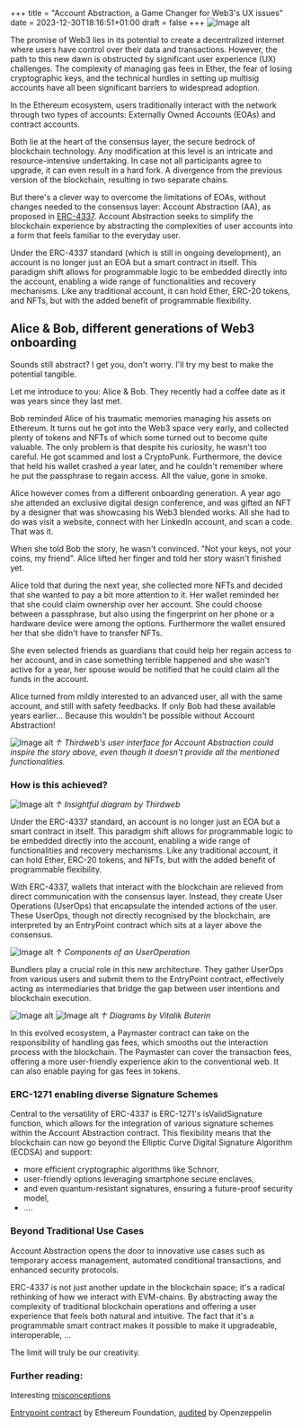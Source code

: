 +++
title = "Account Abstraction, a Game Changer for Web3's UX issues"
date = 2023-12-30T18:16:51+01:00
draft = false
+++
![Image alt](main.png)

The promise of Web3 lies in its potential to create a decentralized internet where users have control over their data and transactions. However, the path to this new dawn is obstructed by significant user experience (UX) challenges. The complexity of managing gas fees in Ether, the fear of losing cryptographic keys, and the technical hurdles in setting up multisig accounts have all been significant barriers to widespread adoption.

In the Ethereum ecosystem, users traditionally interact with the network through two types of accounts: Externally Owned Accounts (EOAs) and contract accounts.

Both lie at the heart of the  consensus layer, the secure bedrock of blockchain technology. Any modification at this level is an intricate and resource-intensive undertaking. In case not all participants agree to upgrade, it can even result in a hard fork. A divergence from the previous version of the blockchain, resulting in two separate chains.

But there's a clever way to overcome the limitations of EOAs, without changes needed to the consensus layer:  Account Abstraction (AA), as proposed in  [ERC-4337](https://eips.ethereum.org/EIPS/eip-4337). Account Abstraction seeks to simplify the blockchain experience by abstracting the complexities of user accounts into a form that feels familiar to the everyday user.

Under the ERC-4337 standard (which is still in ongoing development), an account is no longer just an EOA but a  smart contract  in itself. This paradigm shift allows for programmable logic to be embedded directly into the account, enabling a wide range of functionalities and recovery mechanisms. Like any traditional account, it can hold Ether, ERC-20 tokens, and NFTs, but with the added benefit of programmable flexibility.

Alice & Bob, different generations of Web3 onboarding
-----------------------------------------------------

Sounds still abstract? I get you, don't worry. I'll try my best to make the potential tangible.

Let me introduce to you: Alice & Bob. They recently had a coffee date as it was years since they last met.

Bob reminded Alice of his traumatic memories managing his assets on Ethereum. It turns out he got into the Web3 space very early, and collected plenty of tokens and NFTs of which some turned out to become quite valuable. The only problem is that despite his curiosity, he wasn't too careful. He got scammed and lost a CryptoPunk. Furthermore, the device that held his wallet crashed a year later, and he couldn't remember where he put the passphrase to regain access. All the value, gone in smoke.

Alice however comes from a different onboarding generation. A year ago she attended an exclusive digital design conference, and was gifted an NFT by a designer that was showcasing his Web3 blended works. All she had to do was visit a website, connect with her LinkedIn account, and scan a code. That was it.

When she told Bob the story, he wasn't convinced. "Not your keys, not your coins, my friend". Alice lifted her finger and told her story wasn't finished yet.

Alice told that during the next year, she collected more NFTs and decided that she wanted to pay a bit more attention to it. Her wallet reminded her that she could  claim  ownership over her account. She could choose between a passphrase, but also using the fingerprint on her phone or a hardware device were among the options. Furthermore the wallet ensured her that she didn't have to transfer NFTs.

She even selected friends as guardians that could help her regain access to her account, and in case something terrible happened and she wasn't active for a year, her spouse would be notified that he could claim all the funds in the account.

Alice turned from mildly interested to an advanced user, all with the same account, and still with safety feedbacks. If only Bob had these available years earlier... Because this wouldn't be possible without Account Abstraction!


![Image alt](interface.jpeg)
*↑ Thirdweb's user interface for Account Abstraction could inspire the story above, even though it doesn't provide all the mentioned functionalities.*


### How is this achieved?


![Image alt](overview.jpeg)
*↑ Insightful diagram by Thirdweb*

Under the ERC-4337 standard, an account is no longer just an EOA but a  smart contract  in itself. This paradigm shift allows for programmable logic to be embedded directly into the account, enabling a wide range of functionalities and recovery mechanisms. Like any traditional account, it can hold Ether, ERC-20 tokens, and NFTs, but with the added benefit of programmable flexibility.

With ERC-4337, wallets that interact with the blockchain are relieved from direct communication with the consensus layer. Instead, they create  User Operations  (UserOps) that encapsulate the intended actions of the user. These UserOps, though not directly recognised by the blockchain, are interpreted by an  EntryPoint  contract which sits at a layer above the consensus.


![Image alt](userop.png)
*↑ Components of an UserOperation*

Bundlers  play a crucial role in this new architecture. They gather  UserOps  from various users and submit them to the  EntryPoint  contract, effectively acting as intermediaries that bridge the gap between user intentions and blockchain execution.


![Image alt](vitalik1.jpeg)
![Image alt](vitalik2.png)
*↑ Diagrams by Vitalik Buterin*

In this evolved ecosystem, a  Paymaster  contract can take on the responsibility of handling gas fees, which smooths out the interaction process with the blockchain. The Paymaster can cover the transaction fees, offering a more user-friendly experience akin to the conventional web. It can also enable paying for gas fees in tokens.

### ERC-1271 enabling diverse Signature Schemes

Central to the versatility of ERC-4337 is ERC-1271's isValidSignature function, which allows for the integration of various signature schemes within the Account Abstraction contract. This flexibility means that the blockchain can now go beyond the Elliptic Curve Digital Signature Algorithm (ECDSA) and support:

-   more efficient cryptographic algorithms like Schnorr,
-   user-friendly options leveraging smartphone secure enclaves,
-   and even quantum-resistant signatures, ensuring a future-proof security model,
-   ....

### Beyond Traditional Use Cases

Account Abstraction opens the door to innovative use cases such as temporary access management, automated conditional transactions, and enhanced security protocols.

ERC-4337 is not just another update in the blockchain space; it's a radical rethinking of how we interact with EVM-chains. By abstracting away the complexity of traditional blockchain operations and offering a user experience that feels both natural and intuitive. The fact that it's a programmable smart contract makes it possible to make it upgradeable, interoperable, ...

The limit will truly be our creativity.

### Further reading:

Interesting  [misconceptions](https://docs.zerodev.app/blog/erc-4337-misconceptions-and-valid-concerns)

[Entrypoint contract](https://etherscan.io/address/0x5ff137d4b0fdcd49dca30c7cf57e578a026d2789#code)  by Ethereum Foundation,  [audited](https://blog.openzeppelin.com/eth-foundation-account-abstraction-audit)  by Openzeppelin